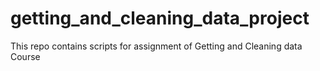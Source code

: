 # getting_and_cleaning_data_project
This repo contains scripts for assignment of Getting and Cleaning data Course
